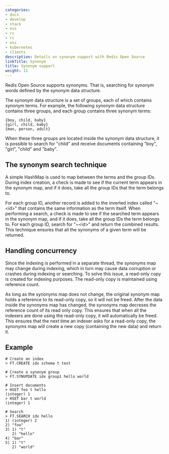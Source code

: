 ```yaml
---
categories:
- docs
- develop
- stack
- oss
- rs
- rc
- oss
- kubernetes
- clients
description: Details on synonym support with Redis Open Source
linkTitle: Synonym
title: Synonym support
weight: 11
---
```


Redis Open Source supports synonyms. That is, searching for synonym words defined by the synonym data structure.

The synonym data structure is a set of groups, each of which contains synonym terms. For example, the following synonym data structure contains three groups, and each group contains three synonym terms:

```
{boy, child, baby}
{girl, child, baby}
{man, person, adult}
```

When these three groups are located inside the synonym data structure, it is possible to search for "child" and receive documents containing "boy", "girl", "child" and "baby".

## The synonym search technique

A simple HashMap is used to map between the terms and the group IDs. During index creation, a check is made to see if the current term appears in the synonym map, and if it does, take all the group IDs that the term belongs to.

For each group ID, another record is added to the inverted index called "\~\<id\>" that contains the same information as the term itself. When performing a search, a check is made to see if the searched term appears in the synonym map, and if it does, take all the group IDs the term belongs to. For each group ID, search for "\~\<id\>" and return the combined results. This technique ensures that all the synonyms of a given term will be returned.

## Handling concurrency

Since the indexing is performed in a separate thread, the synonyms map may change during indexing, which in turn may cause data corruption or crashes during indexing or searching. To solve this issue, a read-only copy is created for indexing purposes. The read-only copy is maintained using reference count.

As long as the synonyms map does not change, the original synonym map holds a reference to its read-only copy, so it will not be freed. After the data inside the synonyms map has changed, the synonyms map decreses the reference count of its read only copy. This ensures that when all the indexers are done using the read-only copy, it will automatically be freed. This ensures that the next time an indexer asks for a read-only copy, the synonyms map will create a new copy (containing the new data) and return it.

## Example

```
# Create an index
> FT.CREATE idx schema t text

# Create a synonym group 
> FT.SYNUPDATE idx group1 hello world

# Insert documents
> HSET foo t hello
(integer) 1
> HSET bar t world
(integer) 1

# Search
> FT.SEARCH idx hello
1) (integer) 2
2) "foo"
3) 1) "t"
   2) "hello"
4) "bar"
5) 1) "t"
   2) "world"
```
